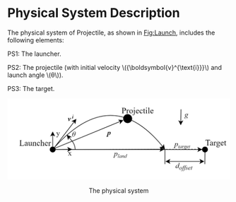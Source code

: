 # Physical System Description

The physical system of Projectile, as shown in [Fig:Launch](), includes the following elements:

PS1: The launcher.

PS2: The projectile (with initial velocity \\({\boldsymbol{v}^{\text{i}}}\\) and launch angle \\(θ\\)).

PS3: The target.

![Launch](./images/Launch.jpg)
<p align="center">The physical system</p>
